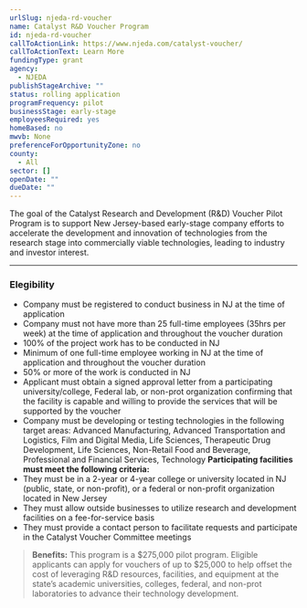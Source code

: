```yaml
---
urlSlug: njeda-rd-voucher
name: Catalyst R&D Voucher Program
id: njeda-rd-voucher
callToActionLink: https://www.njeda.com/catalyst-voucher/
callToActionText: Learn More
fundingType: grant
agency:
  - NJEDA
publishStageArchive: ""
status: rolling application
programFrequency: pilot
businessStage: early-stage
employeesRequired: yes
homeBased: no
mwvb: None
preferenceForOpportunityZone: no
county:
  - All
sector: []
openDate: ""
dueDate: ""
---
```

The goal of the Catalyst Research and Development (R&D) Voucher Pilot Program is to support New Jersey-based early-stage company efforts to accelerate the development and innovation of technologies from the research stage into commercially viable technologies, leading to industry and investor interest.

---
### Elegibility
- Company must be registered to conduct business in NJ at the time of application
- Company must not have more than 25 full-time employees (35hrs per week) at the time of application and throughout the voucher duration
- 100% of the project work has to be conducted in NJ
- Minimum of one full-time employee working in NJ at the time of application and throughout the voucher duration
- 50% or more of the work is conducted in NJ 
- Applicant must obtain a signed approval letter from a participating university/college, Federal lab, or non-pro t organization confirming that the facility is capable and willing to provide the services that will be supported by the voucher
- Company must be developing or testing technologies in the following target areas: Advanced Manufacturing, Advanced Transportation and Logistics, Film and Digital Media, Life Sciences, Therapeutic Drug Development, Life Sciences, Non-Retail Food and Beverage, Professional and Financial Services, Technology
**Participating facilities must meet the following criteria:**
- They must be in a 2-year or 4-year college or university located in NJ (public, state, or non-profit), or a federal or non-profit organization located in New Jersey
- They must allow outside businesses to utilize research and development facilities on a fee-for-service basis
- They must provide a contact person to facilitate requests and participate in the Catalyst Voucher Committee meetings

>**Benefits:**
>This program is a $275,000 pilot program. Eligible applicants can apply for vouchers of up to $25,000 to help o ffset the cost of leveraging R&D resources, facilities, and equipment at the state’s academic universities, colleges, federal, and non-pro t laboratories to advance their technology development. 